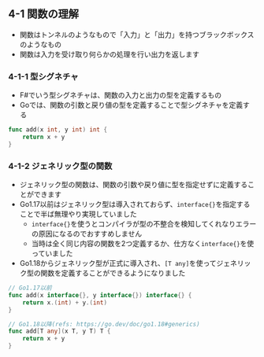 ## 4-1 関数の理解

- 関数はトンネルのようなもので「入力」と「出力」を持つブラックボックスのようなもの
- 関数は入力を受け取り何らかの処理を行い出力を返します

### 4-1-1 型シグネチャ

- F#でいう型シグネチャは、関数の入力と出力の型を定義するもの
- Goでは、関数の引数と戻り値の型を定義することで型シグネチャを定義する

```go
func add(x int, y int) int {
    return x + y
}
```

### 4-1-2 ジェネリック型の関数

- ジェネリック型の関数は、関数の引数や戻り値に型を指定せずに定義することができます
- Go1.17以前はジェネリック型は導入されておらず、`interface{}`を指定することで半ば無理やり実現していました
  - `interface{}`を使うとコンパイラが型の不整合を検知してくれなりエラーの原因になるのでおすすめしません
  - 当時は全く同じ内容の関数を2つ定義するか、仕方なく`interface{}`を使っていました
- Go1.18からジェネリック型が正式に導入され、`[T any]`を使ってジェネリック型の関数を定義することができるようになりました

```go
// Go1.17以前
func add(x interface{}, y interface{}) interface{} {
    return x.(int) + y.(int)
}
```

```go
// Go1.18以降(refs: https://go.dev/doc/go1.18#generics)
func add[T any](x T, y T) T {
    return x + y
}
```